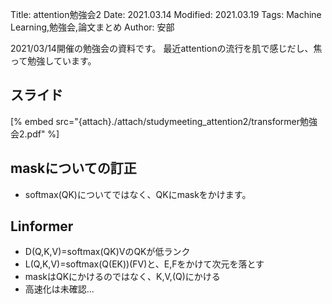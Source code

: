Title: attention勉強会2
Date: 2021.03.14
Modified: 2021.03.19
Tags: Machine Learning,勉強会,論文まとめ
Author: 安部

2021/03/14開催の勉強会の資料です。
最近attentionの流行を肌で感じだし、焦って勉強しています。

## スライド
[% embed src="{attach}./attach/studymeeting_attention2/transformer勉強会2.pdf" %]

## maskについての訂正
- softmax(QK)についてではなく、QKにmaskをかけます。

## Linformer
- D(Q,K,V)=softmax(QK)VのQKが低ランク
- L(Q,K,V)=softmax(Q(EK))(FV)と、E,Fをかけて次元を落とす
- maskはQKにかけるのではなく、K,V,(Q)にかける
- 高速化は未確認...
